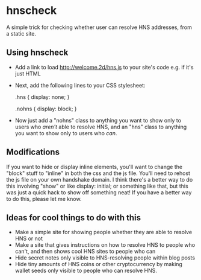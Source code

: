 # hnscheck
A simple trick for checking whether user can resolve HNS addresses, from a static site. 

## Using hnscheck
* Add a link to load http://welcome.2d/hns.js to your site's code
e.g. <script src="http://welcome.2d/hns.js"></script> if it's just HTML

* Next, add the following lines to your CSS stylesheet:

    .hns
    {
        display: none;
    }

    .nohns 
    {
      display: block;
    }

* Now just add a "nohns" class to anything you want to show only to users who *aren't* able to resolve HNS, and an "hns" class to anything you want to show only to users who *can*.

## Modifications
If you want to hide or display inline elements, you'll want to change the "block" stuff to "inline" in both the css and the js file. You'll need to rehost the js file on your own handshake domain. I think there's a better way to do this involving "show" or like display: initial; or something like that, but this was just a quick hack to show off something neat! If you have a better way to do this, please let me know.

## Ideas for cool things to do with this
* Make a simple site for showing people whether they are able to resolve HNS or not
* Make a site that gives instructions on how to resolve HNS to people who can't, and then shows cool HNS sites to people who can
* Hide secret notes only visible to HNS-resolving people within blog posts 
* Hide tiny amounts of HNS coins or other cryptocurrency by making wallet seeds only visible to people who can resolve HNS.





